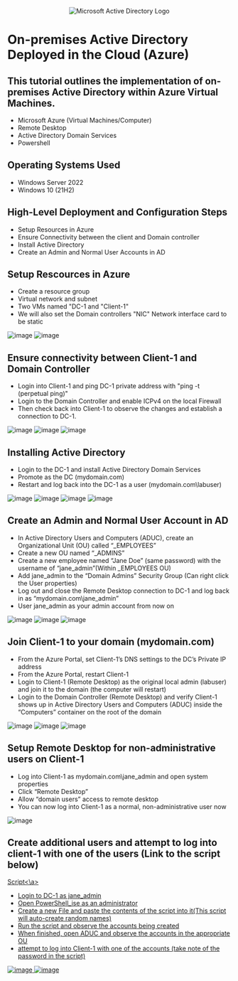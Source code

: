 <p align="center">
<img src="https://i.imgur.com/pU5A58S.png" alt="Microsoft Active Directory Logo"/>
</p>

<h1>On-premises Active Directory Deployed in the Cloud (Azure)</h1>
<h2>This tutorial outlines the implementation of on-premises Active Directory within Azure Virtual Machines.</h2>


- Microsoft Azure (Virtual Machines/Computer)
- Remote Desktop
- Active Directory Domain Services
- Powershell

<h2>Operating Systems Used</h2>

- Windows Server 2022
- Windows 10 (21H2)

<h2>High-Level Deployment and Configuration Steps</h2>

- Setup Resources in Azure
- Ensure Connectivity between the client and Domain controller
- Install Active Directory 
- Create an Admin and Normal User Accounts in AD

<h2>Setup Rescources in Azure</h2>

 - Create a resource group 
 - Virtual network and subnet 
 - Two VMs named "DC-1 and "Client-1"
 - We will also set the Domain controllers "NIC" Network interface card to be static


![image](https://github.com/user-attachments/assets/8459f85c-8c17-4e6f-889a-8a52ee8aa702)
![image](https://github.com/user-attachments/assets/d749a179-589d-4b1f-98ed-deb31b209ab1)

<h2>Ensure connectivity between Client-1 and Domain Controller</h2>

- Login into Client-1 and ping DC-1 private address with "ping -t (perpetual ping)"
- Login to the Domain Controller and enable ICPv4 on the local Firewall
- Then check back into Client-1 to observe the changes and establish a connection to DC-1.

![image](https://github.com/user-attachments/assets/62796127-a5e0-426f-ac39-3dc6244a2803)
![image](https://github.com/user-attachments/assets/e2f3e0ce-f3ca-496c-b2e5-ed6a8d96284a)
![image](https://github.com/user-attachments/assets/3ced0d78-605d-460b-8323-79197816f272)

<h2>Installing Active Directory</h2>

- Login to the DC-1 and install Active Directory Domain Services 
- Promote as the DC (mydomain.com) 
- Restart and log back into the DC-1 as a user (mydomain.com\labuser)

![image](https://github.com/user-attachments/assets/b31f2245-25e6-4801-9d9f-8e9d5fea53aa)
![image](https://github.com/user-attachments/assets/3351ae24-9370-4a64-8e52-af30cbbf1f96)
![image](https://github.com/user-attachments/assets/71d3301b-5b57-4d9e-afbd-c0d6fa377422)
![image](https://github.com/user-attachments/assets/256a4d1f-bdb3-4bdd-9bc6-3a42d3f26450)


<h2>Create an Admin and Normal User Account in AD</h2>

 - In Active Directory Users and Computers (ADUC), create an Organizational Unit (OU) called “_EMPLOYEES”
 - Create a new OU named “_ADMINS”
 - Create a new employee named “Jane Doe” (same password) with the username of “jane_admin”(Within _EMPLOYEES OU) 
 - Add jane_admin to the “Domain Admins” Security Group (Can right click the User properties)
 - Log out and close the Remote Desktop connection to DC-1 and log back in as “mydomain.com\jane_admin”
 - User jane_admin as your admin account from now on


![image](https://github.com/user-attachments/assets/ecfcc48b-658b-4404-8f29-2e2303acbfdb)
![image](https://github.com/user-attachments/assets/5486e6d6-66a4-4952-9032-732b0db2abe0)
![image](https://github.com/user-attachments/assets/49e3f3bd-f48c-4227-9ad6-9af037246731)


<h2>Join Client-1 to your domain (mydomain.com)</h2>


 - From the Azure Portal, set Client-1’s DNS settings to the DC’s Private IP address
 - From the Azure Portal, restart Client-1
 - Login to Client-1 (Remote Desktop) as the original local admin (labuser) and join it to the domain (the computer will restart)
 - Login to the Domain Controller (Remote Desktop) and verify Client-1 shows up in Active Directory Users and Computers (ADUC) inside the “Computers” container on the root of the domain



![image](https://github.com/user-attachments/assets/5ab3c117-1685-4667-b58d-1bb4a6d4f21e)
![image](https://github.com/user-attachments/assets/dbcad47c-a243-4fe0-8302-88713f3dfaa7)
![image](https://github.com/user-attachments/assets/3f77e89e-1ec5-4ef2-91af-32afdd097bbf)



<h2>Setup Remote Desktop for non-administrative users on Client-1</h2>


 - Log into Client-1 as mydomain.com\jane_admin and open system properties
 - Click “Remote Desktop”
 - Allow “domain users” access to remote desktop
 - You can now log into Client-1 as a normal, non-administrative user now


![image](https://github.com/user-attachments/assets/786492ae-a941-48f1-8b19-a9efb71b475f)




<h2>Create additional users and attempt to log into client-1 with one of the users (Link to the script below)</h2>

<div>
<a href="https://github.com/Stevegriffith43/AD_Powershell-Generate_Names_Create_Users/blob/main/Generate-Names-Users-Passwords">Script<\a>
</div>

 - Login to DC-1 as jane_admin
 - Open PowerShell_ise as an administrator
 - Create a new File and paste the contents of the script into it(This script will auto-create random names)
 - Run the script and observe the accounts being created
 - When finished, open ADUC and observe the accounts in the appropriate OU
 - attempt to log into Client-1 with one of the accounts (take note of the password in the script)


![image](https://github.com/user-attachments/assets/172a23b9-4c03-48a3-bed7-84edb5fc18b5)
![image](https://github.com/user-attachments/assets/b88f953c-12eb-4db1-9efa-593232fad966)

